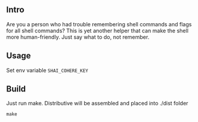 
## Intro

Are you a person who had trouble remembering shell commands and flags for all shell commands? This is yet another helper that 
can make the shell more human-friendly. Just say what to do, not remember. 

## Usage

Set env variable `SHAI_COHERE_KEY`

## Build 

Just run make. Distributive will be assembled and placed into ./dist folder
```
make
```

